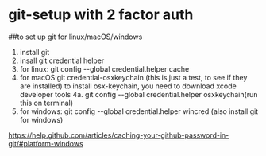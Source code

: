 # git-setup with 2 factor auth
##to set up git for linux/macOS/windows

1. install git
2. insall git credential helper
3. for linux: git config --global credential.helper cache
 4. for macOS:git credential-osxkeychain (this is just a test, to see if they are installed) to install osx-keychain, you need to download xcode developer tools
4a. git config --global credential.helper osxkeychain(run this on terminal)
5. for windows: git config --global credential.helper wincred (also install git for windows)

https://help.github.com/articles/caching-your-github-password-in-git/#platform-windows
